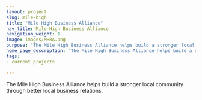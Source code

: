 ```yaml
---
layout: project
slug: mile-high
title: "Mile High Business Alliance"
nav_title: Mile High Business Alliance
navigation_weight: 1
image: images/MHBA.png
purpose: "The Mile High Business Alliance helps build a stronger local community through better local business relations."
home_page_description: "The Mile High Business Alliance helps build a stronger local community through better local business relations."
tags:
- current projects

---
```


The Mile High Business Alliance helps build a stronger local community through better local business relations.
